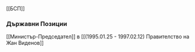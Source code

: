 [[БСП]]

### Държавни Позиции
[[Министър-Председател]] в [[(1995.01.25 - 1997.02.12) Правителство на Жан Виденов]]